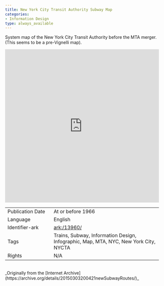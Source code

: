 ```yaml
---
title: New York City Transit Authority Subway Map
categories:
- Information Design
type: always_available
---
```

System map of the New York City Transit Authority before the MTA merger. (This seems to be a pre-Vignelli map).
<!-- more -->
<iframe src="https://archive.org/embed/20150303200421newSubwayRoutes#page/0" width="100% " height="500px" frameborder="0" webkitallowfullscreen="true" mozallowfullscreen="true" allowfullscreen></iframe>
<br>
<table>
  <tr>
    <td style="width:30%">Publication Date</td>
    <td>At or before 1966</td>
  </tr>
  <tr>
    <td style="width:30%">Language</td>
    <td>English</td>
  </tr>
  <tr>
    <td style="width:30%">Identifier-ark</td>
    <td><a href="https://archive.org/details/20150303200421newSubwayRoutes">ark:/13960/</a></td>
  </tr>
  <tr>
    <td style="width:30%">Tags</td>
    <td>Trains, Subway, Information Design, Infographic, Map, MTA, NYC, New York City, NYCTA</td>
  </tr>
  <tr>
    <td style="width:30%">Rights</td>
    <td>N/A</td>
  </tr>
</table>
<br>
_Originally from the [Internet Archive](https://archive.org/details/20150303200421newSubwayRoutes/)_
